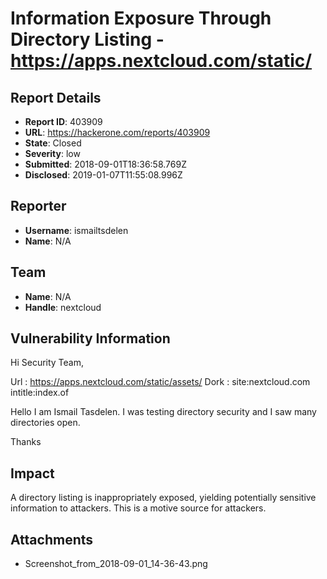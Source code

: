 # Information Exposure Through Directory Listing - https://apps.nextcloud.com/static/

## Report Details
- **Report ID**: 403909
- **URL**: https://hackerone.com/reports/403909
- **State**: Closed
- **Severity**: low
- **Submitted**: 2018-09-01T18:36:58.769Z
- **Disclosed**: 2019-01-07T11:55:08.996Z

## Reporter
- **Username**: ismailtsdelen
- **Name**: N/A

## Team
- **Name**: N/A
- **Handle**: nextcloud

## Vulnerability Information
Hi Security Team,

Url : https://apps.nextcloud.com/static/assets/
Dork : site:nextcloud.com intitle:index.of

Hello I am Ismail Tasdelen. I was testing directory security and I saw many directories open.

Thanks

## Impact

A directory listing is inappropriately exposed, yielding potentially sensitive information to attackers.  This is a motive source for attackers.

## Attachments
- Screenshot_from_2018-09-01_14-36-43.png
